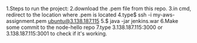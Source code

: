 1.Steps to run the project:
2.download the .pem file from this repo.
3.in cmd, redirect to the location where .pem is located
4.type$ ssh -i my-aws-assignment.pem ubuntu@3.138.187.115
5.$ java -jar jenkins.war
6.Make some commit to the node-hello repo
7.type 3.138.187.115:3000 or 3.138.187.115:3001 to check if it's working.
